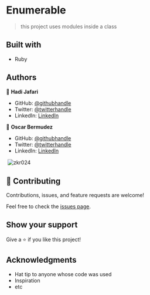 # Enumerable
> this project uses modules inside a class
## Built with 

- Ruby
## Authors

👤 **Hadi Jafari**

- GitHub: [@githubhandle](https://github.com/Hadi111jafari)
- Twitter: [@twitterhandle](https://twitter.com/HadiJaf62814146)
- LinkedIn: [LinkedIn](https://www.linkedin.com/in/abdul-hadi-jafari)

👤 **Oscar Bermudez**

- GitHub: [@githubhandle](https://github.com/zkr024)
- Twitter: [@twitterhandle](https://twitter.com/zkr024)
- LinkedIn: [LinkedIn](www.linkedin.com/in/oscar-bermudez-07908222a)

<p>&nbsp;<img align="center" src="https://github-readme-stats.vercel.app/api?username=zkr024&show_icons=true&locale=en" alt="zkr024" /></p>

## 🤝 Contributing

Contributions, issues, and feature requests are welcome!

Feel free to check the [issues page](../../issues/).

## Show your support

Give a ⭐️ if you like this project!

## Acknowledgments

- Hat tip to anyone whose code was used
- Inspiration
- etc
